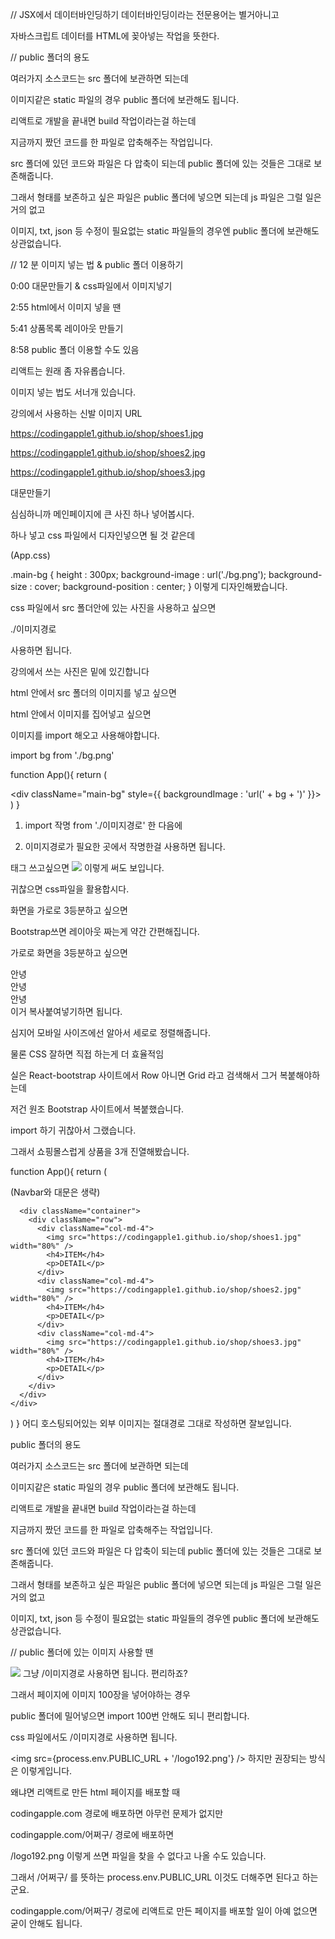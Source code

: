 // JSX에서 데이터바인딩하기
데이터바인딩이라는 전문용어는 별거아니고

자바스크립트 데이터를 HTML에 꽂아넣는 작업을 뜻한다. 

// public 폴더의 용도 

여러가지 소스코드는 src 폴더에 보관하면 되는데 

이미지같은 static 파일의 경우 public 폴더에 보관해도 됩니다.

리액트로 개발을 끝내면 build 작업이라는걸 하는데 

지금까지 짰던 코드를 한 파일로 압축해주는 작업입니다. 

src 폴더에 있던 코드와 파일은 다 압축이 되는데 public 폴더에 있는 것들은 그대로 보존해줍니다. 

그래서 형태를 보존하고 싶은 파일은 public 폴더에 넣으면 되는데 js 파일은 그럴 일은 거의 없고 

이미지, txt, json 등 수정이 필요없는 static 파일들의 경우엔 public 폴더에 보관해도 상관없습니다.

//  12 분
이미지 넣는 법 & public 폴더 이용하기

 

0:00 대문만들기 & css파일에서 이미지넣기

2:55 html에서 이미지 넣을 땐

5:41 상품목록 레이아웃 만들기

8:58 public 폴더 이용할 수도 있음

 

 

리액트는 원래 좀 자유롭습니다. 

이미지 넣는 법도 서너개 있습니다.

 

 

 

 

강의에서 사용하는 신발 이미지 URL 

 

https://codingapple1.github.io/shop/shoes1.jpg

https://codingapple1.github.io/shop/shoes2.jpg

https://codingapple1.github.io/shop/shoes3.jpg

 

 

 

 

 

대문만들기

 

심심하니까 메인페이지에 큰 사진 하나 넣어봅시다.

<div className="main-bg"></div> 하나 넣고 css 파일에서 디자인넣으면 될 것 같은데 

 

 

(App.css)

.main-bg {
  height : 300px;
  background-image : url('./bg.png');
  background-size : cover;
  background-position : center;
}
이렇게 디자인해봤습니다.

css 파일에서 src 폴더안에 있는 사진을 사용하고 싶으면 

./이미지경로

사용하면 됩니다.

강의에서 쓰는 사진은 밑에 있긴합니다 

 

 

 

 

 

 

html 안에서 src 폴더의 이미지를 넣고 싶으면 

 

html 안에서 이미지를 집어넣고 싶으면 

이미지를 import 해오고 사용해야합니다. 

 

import bg from './bg.png'

function App(){
  return (
    <div>
      <div className="main-bg" style={{ backgroundImage : 'url(' + bg + ')' }}></div>
    </div>
  )
}
1. import 작명 from './이미지경로' 한 다음에

2. 이미지경로가 필요한 곳에서 작명한걸 사용하면 됩니다. 

<img>태그 쓰고싶으면 <img src={bg}/> 이렇게 써도 보입니다. 

귀찮으면 css파일을 활용합시다. 

 

 

 

 

 

 

 

 

화면을 가로로 3등분하고 싶으면 

 

Bootstrap쓰면 레이아웃 짜는게 약간 간편해집니다. 

가로로 화면을 3등분하고 싶으면 

 

<div className="container">
  <div className="row">
    <div className="col-md-4">안녕</div>
    <div className="col-md-4">안녕</div>
    <div className="col-md-4">안녕</div>
  </div>
</div> 
이거 복사붙여넣기하면 됩니다.

심지어 모바일 사이즈에선 알아서 세로로 정렬해줍니다. 

물론 CSS 잘하면 직접 하는게 더 효율적임 

 

실은 React-bootstrap 사이트에서 Row 아니면 Grid 라고 검색해서 그거 복붙해야하는데

저건 원조 Bootstrap 사이트에서 복붙했습니다.

import 하기 귀찮아서 그랬습니다.

 

그래서 쇼핑몰스럽게 상품을 3개 진열해봤습니다. 

 

 

 

function App(){
  return (
    <div className="App">
      (Navbar와 대문은 생략)

      <div className="container">
        <div className="row">
          <div className="col-md-4">
            <img src="https://codingapple1.github.io/shop/shoes1.jpg" width="80%" />
            <h4>ITEM</h4>
            <p>DETAIL</p>
          </div>
          <div className="col-md-4">
            <img src="https://codingapple1.github.io/shop/shoes2.jpg" width="80%" />
            <h4>ITEM</h4>
            <p>DETAIL</p>
          </div>
          <div className="col-md-4">
            <img src="https://codingapple1.github.io/shop/shoes3.jpg" width="80%" />
            <h4>ITEM</h4>
            <p>DETAIL</p>
          </div>
        </div>
      </div>
    </div>
  )
}
어디 호스팅되어있는 외부 이미지는 절대경로 그대로 작성하면 잘보입니다. 

 

 

 

 

 

 

public 폴더의 용도 

 

여러가지 소스코드는 src 폴더에 보관하면 되는데 

이미지같은 static 파일의 경우 public 폴더에 보관해도 됩니다.

 

리액트로 개발을 끝내면 build 작업이라는걸 하는데 

지금까지 짰던 코드를 한 파일로 압축해주는 작업입니다. 

src 폴더에 있던 코드와 파일은 다 압축이 되는데 public 폴더에 있는 것들은 그대로 보존해줍니다. 

그래서 형태를 보존하고 싶은 파일은 public 폴더에 넣으면 되는데 js 파일은 그럴 일은 거의 없고 

이미지, txt, json 등 수정이 필요없는 static 파일들의 경우엔 public 폴더에 보관해도 상관없습니다.

 
// public 폴더에 있는 이미지 사용할 땐

<img src="/logo192.png" /> 
그냥 /이미지경로 사용하면 됩니다. 편리하죠?

그래서 페이지에 이미지 100장을 넣어야하는 경우 

public 폴더에 밀어넣으면 import 100번 안해도 되니 편리합니다. 

css 파일에서도 /이미지경로 사용하면 됩니다.
 
<img src={process.env.PUBLIC_URL + '/logo192.png'} /> 
하지만 권장되는 방식은 이렇게입니다. 

왜냐면 리액트로 만든 html 페이지를 배포할 때

codingapple.com 경로에 배포하면 아무런 문제가 없지만

codingapple.com/어쩌구/ 경로에 배포하면

/logo192.png 이렇게 쓰면 파일을 찾을 수 없다고 나올 수도 있습니다. 

그래서 /어쩌구/ 를 뜻하는 process.env.PUBLIC_URL 이것도 더해주면 된다고 하는군요. 

 

codingapple.com/어쩌구/ 경로에 리액트로 만든 페이지를 배포할 일이 아예 없으면 굳이 안해도 됩니다. 

 